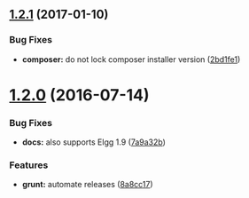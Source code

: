 <a name="1.2.1"></a>
## [1.2.1](https://github.com/hypeJunction/Elgg-transfer_plugin_settings/compare/1.2.0...v1.2.1) (2017-01-10)


### Bug Fixes

* **composer:** do not lock composer installer version ([2bd1fe1](https://github.com/hypeJunction/Elgg-transfer_plugin_settings/commit/2bd1fe1))



<a name="1.2.0"></a>
# [1.2.0](https://github.com/hypeJunction/Elgg-transfer_plugin_settings/compare/1.1.0...v1.2.0) (2016-07-14)


### Bug Fixes

* **docs:** also supports Elgg 1.9 ([7a9a32b](https://github.com/hypeJunction/Elgg-transfer_plugin_settings/commit/7a9a32b))

### Features

* **grunt:** automate releases ([8a8cc17](https://github.com/hypeJunction/Elgg-transfer_plugin_settings/commit/8a8cc17))



